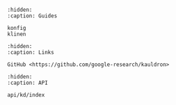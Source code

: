 <!-- mdformat off(myst not supported) -->

```{include} ../README.md
```


<!--

TODO(epot): Include colabs as docs ?
Like: https://visu3d.readthedocs.io/en/latest/intro.html

-->

```{toctree}
:hidden:
:caption: Guides

konfig
klinen
```

```{toctree}
:hidden:
:caption: Links

GitHub <https://github.com/google-research/kauldron>
```

```{toctree}
:hidden:
:caption: API

api/kd/index
```
